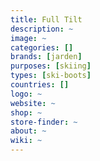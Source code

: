 ```yaml
---
title: Full Tilt
description: ~
image: ~
categories: []
brands: [jarden]
purposes: [skiing]
types: [ski-boots]
countries: []
logo: ~
website: ~
shop: ~
store-finder: ~
about: ~
wiki: ~
---
```

